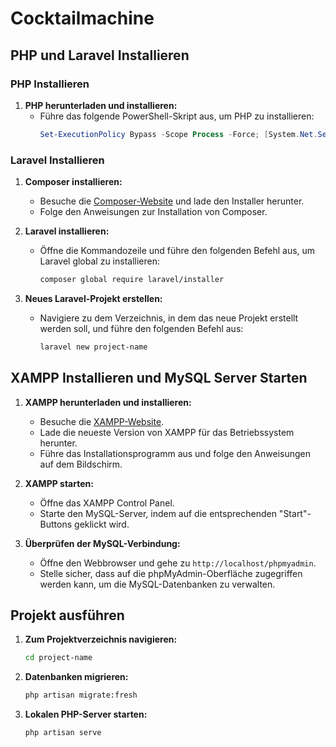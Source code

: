 # Cocktailmachine


## PHP und Laravel Installieren

### PHP Installieren
1. **PHP herunterladen und installieren:**
    - Führe das folgende PowerShell-Skript aus, um PHP zu installieren:
      ```powershell
      Set-ExecutionPolicy Bypass -Scope Process -Force; [System.Net.ServicePointManager]::SecurityProtocol = [System.Net.ServicePointManager]::SecurityProtocol -bor 3072; iex ((New-Object System.Net.WebClient).DownloadString('https://php.new/install/windows'))
      ```

### Laravel Installieren
1. **Composer installieren:**
    - Besuche die [Composer-Website](https://getcomposer.org/) und lade den Installer herunter.
    - Folge den Anweisungen zur Installation von Composer.

2. **Laravel installieren:**
    - Öffne die Kommandozeile und führe den folgenden Befehl aus, um Laravel global zu installieren:
      ```bash
      composer global require laravel/installer
      ```

3. **Neues Laravel-Projekt erstellen:**
    - Navigiere zu dem Verzeichnis, in dem das neue Projekt erstellt werden soll, und führe den folgenden Befehl aus:
      ```bash
      laravel new project-name
      ```

## XAMPP Installieren und MySQL Server Starten

1. **XAMPP herunterladen und installieren:**
    - Besuche die [XAMPP-Website](https://www.apachefriends.org/index.html).
    - Lade die neueste Version von XAMPP für das Betriebssystem herunter.
    - Führe das Installationsprogramm aus und folge den Anweisungen auf dem Bildschirm.

2. **XAMPP starten:**
    - Öffne das XAMPP Control Panel.
    - Starte den MySQL-Server, indem auf die entsprechenden "Start"-Buttons geklickt wird.

3. **Überprüfen der MySQL-Verbindung:**
    - Öffne den Webbrowser und gehe zu `http://localhost/phpmyadmin`.
    - Stelle sicher, dass auf die phpMyAdmin-Oberfläche zugegriffen werden kann, um die MySQL-Datenbanken zu verwalten.


## Projekt ausführen
1. **Zum Projektverzeichnis navigieren:**
    ```bash
    cd project-name
    ```

2. **Datenbanken migrieren:**
    ```bash
    php artisan migrate:fresh
    ```

3. **Lokalen PHP-Server starten:**
    ```bash
    php artisan serve
    ```
